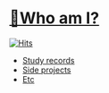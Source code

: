 # [🌟Who am I?](https://github.com/vacu9708/WHO-AM-I/blob/main/README.md)
[![Hits](https://hits.seeyoufarm.com/api/count/incr/badge.svg?url=https%3A%2F%2Fgithub.com%2Fvacu9708&count_bg=%2379C83D&title_bg=%23555555&icon=&icon_color=%23E7E7E7&title=hits&edge_flat=false)](https://hits.seeyoufarm.com)<br>

- [Study records](https://github.com/vacu9708/Fundamental-knowledge)
- [Side projects](https://github.com/vacu9708/Toy-projects)
- [Etc](https://github.com/vacu9708/Tools-etc)

